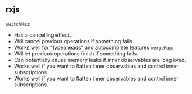 ## rxjs
`switchMap`:
* Has a cancelling effect.
* Will cancel previous operations if something fails.
* Works well for "typeaheads" and autocomplete features
`mergeMap`:
* Will let previous operations finish if something fails.
* Can potentially cause memory leaks if inner observables are long lived.
* Works well if you want to flatten inner observables and control inner subscriptions.
* Works well if you want to flatten inner observables and control inner subscriptions.
